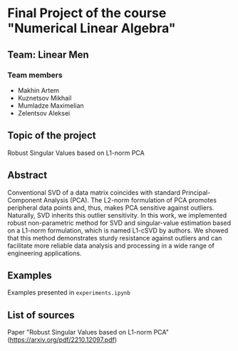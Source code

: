 # Final Project of the course "Numerical Linear Algebra"
 ## Team: Linear Men

 ### Team members
 - Makhin Artem
 - Kuznetsov Mikhail
 - Mumladze Maximelian
 - Zelentsov Aleksei

 ## Topic of the project
 Robust Singular Values based on L1-norm PCA

 ## Abstract 
Conventional SVD of a data matrix coincides with standard Principal-Component Analysis (PCA). The L2-norm formulation of PCA promotes peripheral data points and, thus, makes PCA sensitive against outliers. Naturally, SVD inherits this outlier sensitivity. 
In this work, we implemented robust non-parametric method for SVD and singular-value estimation based on a L1-norm formulation, which is named L1-cSVD by authors. We showed that this method demonstrates sturdy resistance against outliers and can facilitate more reliable data analysis and processing in a wide range of engineering applications.

## Examples
Examples presented in `experiments.ipynb`

 ## List of sources 
 Paper "Robust Singular Values based on L1-norm PCA" (https://arxiv.org/pdf/2210.12097.pdf)